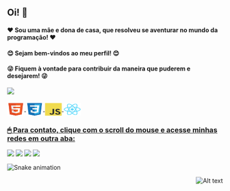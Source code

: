 ## Oi! 🤗
#### ❤ Sou uma mãe e dona de casa, que resolveu se aventurar no mundo da programação! ❤
#### 😊 Sejam bem-vindos ao meu perfil! 😊
#### 😜 Fiquem à vontade para contribuir da maneira que puderem e desejarem! 😜
   
<div style="display: inline_block">
  <a href="https://github.com/alinemozer">
  <img height="90em" src="https://github-readme-stats.vercel.app/api/top-langs/?username=alinemozer&layout=compact&langs_count=6&theme=calm"/>
</div>
   
<br>
   
<div style="display: inline_block"> 
  <img align="center" alt="HTML" height="30" width="40" src="https://raw.githubusercontent.com/devicons/devicon/master/icons/html5/html5-original.svg">
  <img align="center" alt="CSS" height="30" width="40" src="https://raw.githubusercontent.com/devicons/devicon/master/icons/css3/css3-original.svg">
  <img align="center" alt="JS" height="30" width="40" src="https://raw.githubusercontent.com/devicons/devicon/master/icons/javascript/javascript-original.svg">
  <img align="center" alt="REACT" height="30" width="40" src="https://raw.githubusercontent.com/devicons/devicon/master/icons/react/react-original.svg">
</div>
   
   <h3> 🖱 Para contato, clique com o scroll do mouse e acesse minhas redes em outra aba:</h3>
   
<div>
   <a href ="https://www.linkedin.com/in/aline-mozer-baptista-8b9749231/" target="_blank"><img src="https://img.shields.io/badge/linkedin-0077B5?style=for-the-badge&logo=linkedin&logoColor=white"></a>
  <a href ="mailto:alinemozer@gmail.com" target="_blank"><img src="https://img.shields.io/badge/-Gmail-%23E4405F?style=for-the-badge&logo=gmail&logoColor=white"></a>
  <a href ="https://wa.me/5527999180477" target="_blank"><img src="https://img.shields.io/badge/WhatsApp-25D366?style=for-the-badge&logo=whatsapp&logoColor=white"></a>
  <a href ="https://www.instagram.com/alinemozer/" target="_blank"><img src="https://img.shields.io/badge/Instagram-bc3280?style=for-the-badge&logo=instagram&logoColor=white"></a>
 
  ![Snake animation](https://github.com/alinemozer/alinemozer/blob/output/github-contribution-grid-snake.svg)
</div>
  
<div height="200"
  <img align="right" alt="aline-pic" src="https://share-cdn.picrew.me/shareImg/org/202203/338224_vx3Im8PI.png" data-canonical-src="https://share-cdn.picrew.me/shareImg/org/202203/338224_vx3Im8PI.png" style="max-width: 100%;">
  
  ![Alt text](https://spotify-recently-played-readme.vercel.app/api?user=12165858419)
</div>

